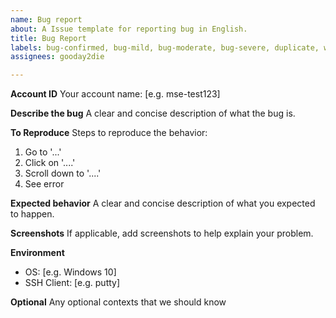 ```yaml
---
name: Bug report
about: A Issue template for reporting bug in English.
title: Bug Report
labels: bug-confirmed, bug-mild, bug-moderate, bug-severe, duplicate, wontfix
assignees: gooday2die

---
```


**Account ID**
Your account name: [e.g. mse-test123]

**Describe the bug**
A clear and concise description of what the bug is.

**To Reproduce**
Steps to reproduce the behavior:
1. Go to '...'
2. Click on '....'
3. Scroll down to '....'
4. See error

**Expected behavior**
A clear and concise description of what you expected to happen.

**Screenshots**
If applicable, add screenshots to help explain your problem.

**Environment**
 - OS: [e.g. Windows 10]
 - SSH Client: [e.g. putty]

**Optional**
Any optional contexts that we should know
